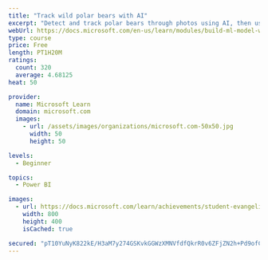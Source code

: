```yaml
---
title: "Track wild polar bears with AI"
excerpt: "Detect and track polar bears through photos using AI, then use Power BI to show where polar bears are being spotted."
webUrl: https://docs.microsoft.com/en-us/learn/modules/build-ml-model-with-azure-stream-analytics/
type: course
price: Free
length: PT1H20M
ratings:
  count: 320
  average: 4.68125
heat: 50

provider:
  name: Microsoft Learn
  domain: microsoft.com
  images:
    - url: /assets/images/organizations/microsoft.com-50x50.jpg
      width: 50
      height: 50

levels:
  - Beginner

topics:
  - Power BI

images:
  - url: https://docs.microsoft.com/learn/achievements/student-evangelism/build-ml-model-with-azure-stream-analytics-badge-social.png
    width: 800
    height: 400
    isCached: true

secured: "pT10YuNyK822kE/H3aM7y274GSKvkGGWzXMNVfdfQkrR0v6ZFjZN2h+Pd9ofCT+bSFTMPGn9uyrq54jkbRMxLdfTtyDM5WwahI+YHGBVV4dudfOPsmjRlHwoEVhw3tddsc0igZdDIkG8zLrdIMd2qnr9por9nFHWafyhf5GHWJ9USDg61nwoR8rnNuxzogImwVfaJYTKxS76Sla33TOgy9s/1GaPSfxfXKvH54wYmDrzRFxDHXzGrJR9OvTJWRvE2WJ8jNHxiD/KDqeb166j18m3eD4Zi2fHRdRhYmxbcnriVchHxiy6aCbNCGz8iuSgVwDpTrwVxlghCaya8QYTREaYE695eDxGErxaUHqUba8VjeDnclX/QdDqznMoehmRLaB7xXp35vLhy190HXB5lhHX8PS+uiW4j/IlyUnZ10Y=;ecXDYkUPzVZTsl/eUh/sfw=="
---
```


